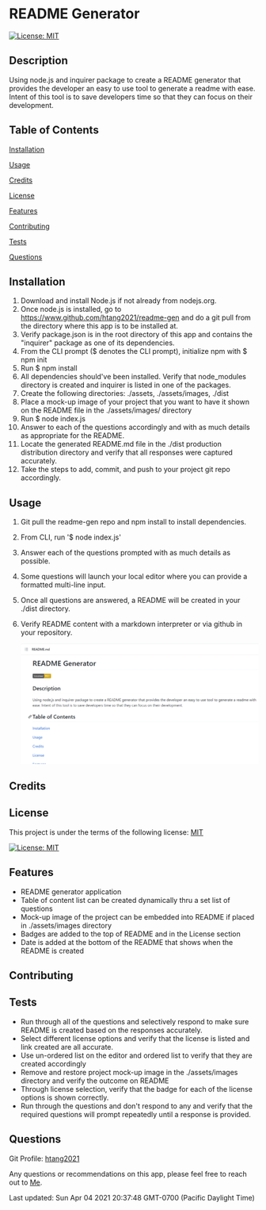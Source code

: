# README Generator

[![License: MIT](https://img.shields.io/badge/License-MIT-yellow.svg)](https://opensource.org/licenses/MIT)

## Description
Using node.js and inquirer package to create a README generator that provides the developer an easy to use tool to generate a readme with ease.  Intent of this tool is to save developers time so that they can focus on their development.


## Table of Contents

 [Installation](test.md#Installation) 

 [Usage](test.md#Usage) 

 [Credits](test.md#Credits) 

 [License](test.md#License) 

 [Features](test.md#Features) 

 [Contributing](test.md#Contributing) 

 [Tests](test.md#Tests) 

 [Questions](test.md#Questions) 



## Installation
1. Download and install Node.js if not already from nodejs.org.
2. Once node.js is installed, go to https://www.github.com/htang2021/readme-gen and do a git pull from the directory where this app is to be installed at.
3. Verify package.json is in the root directory of this app and contains the "inquirer" package as one of its dependencies.
4. From the CLI prompt ($ denotes the CLI prompt), initialize npm with $ npm init 
5. Run $ npm install
6. All dependencies should've been installed.  Verify that node_modules directory is created and inquirer is listed in one of the packages.
7. Create the following directories: ./assets, ./assets/images, ./dist
8. Place a mock-up image of your project that you want to have it shown on the README file in the ./assets/images/ directory
9. Run $ node index.js
10. Answer to each of the questions accordingly and with as much details as appropriate for the README.
11. Locate the generated README.md file in the ./dist production distribution directory and verify that all responses were captured accurately.
12. Take the steps to add, commit, and push to your project git repo accordingly.

## Usage
1. Git pull the readme-gen repo and npm install to install dependencies.
2. From CLI, run '$ node index.js' 
3. Answer each of the questions prompted with as much details as possible.
4. Some questions will launch your local editor where you can provide a formatted multi-line input. 
5. Once all questions are answered, a README will be created in your ./dist directory.
6. Verify README content with a markdown interpreter or via github in your repository.

    ![Project Screenshot](./assets/images/readme-gen-mockup.png)
    

## Credits



## License
This project is under the terms of the following license: 
[MIT](https://choosealicense.com/licenses/mit/)

[![License: MIT](https://img.shields.io/badge/License-MIT-yellow.svg)](https://opensource.org/licenses/MIT)

## Features
- README generator application
- Table of content list can be created dynamically thru a set list of questions
- Mock-up image of the project can be embedded into README if placed in ./assets/images directory
- Badges are added to the top of README and in the License section
- Date is added at the bottom of the README that shows when the README is created


## Contributing


## Tests
- Run through all of the questions and selectively respond to make sure README is created based on the responses accurately.
- Select different license options and verify that the license is listed and link created are all accurate.
- Use un-ordered list on the editor and ordered list to verify that they are created accordingly
- Remove and restore project mock-up image in the ./assets/images directory and verify the outcome on README
- Through license selection, verify that the badge for each of the license options is shown correctly.
- Run through the questions and don't respond to any and verify that the required questions will prompt repeatedly until a response is provided.


## Questions
Git Profile: [htang2021](https://www.github.com/htang2021/)

Any questions or recommendations on this app, please feel free to reach out to [Me](mailto:hungtang@hotmail.com).


Last updated: Sun Apr 04 2021 20:37:48 GMT-0700 (Pacific Daylight Time)
